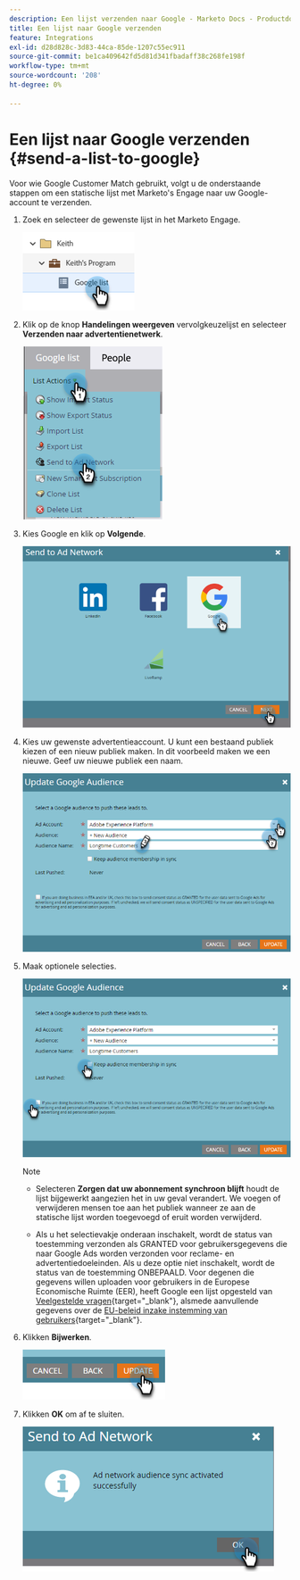 ```yaml
---
description: Een lijst verzenden naar Google - Marketo Docs - Productdocumentatie
title: Een lijst naar Google verzenden
feature: Integrations
exl-id: d28d828c-3d83-44ca-85de-1207c55ec911
source-git-commit: be1ca409642fd5d81d341fbadaff38c268fe198f
workflow-type: tm+mt
source-wordcount: '208'
ht-degree: 0%

---
```


# Een lijst naar Google verzenden {#send-a-list-to-google}

Voor wie Google Customer Match gebruikt, volgt u de onderstaande stappen om een statische lijst met Marketo&#39;s Engage naar uw Google-account te verzenden.

1. Zoek en selecteer de gewenste lijst in het Marketo Engage.

   ![](assets/send-a-list-to-google-1.png)

1. Klik op de knop **Handelingen weergeven** vervolgkeuzelijst en selecteer **Verzenden naar advertentienetwerk**.

   ![](assets/send-a-list-to-google-2.png)

1. Kies Google en klik op **Volgende**.

   ![](assets/send-a-list-to-google-3.png)

1. Kies uw gewenste advertentieaccount. U kunt een bestaand publiek kiezen of een nieuw publiek maken. In dit voorbeeld maken we een nieuwe. Geef uw nieuwe publiek een naam.

   ![](assets/send-a-list-to-google-4.png)

1. Maak optionele selecties.

   ![](assets/send-a-list-to-google-5.png)

   >[!NOTE]
   >
   >* Selecteren **Zorgen dat uw abonnement synchroon blijft** houdt de lijst bijgewerkt aangezien het in uw geval verandert. We voegen of verwijderen mensen toe aan het publiek wanneer ze aan de statische lijst worden toegevoegd of eruit worden verwijderd.
   >
   >* Als u het selectievakje onderaan inschakelt, wordt de status van toestemming verzonden als GRANTED voor gebruikersgegevens die naar Google Ads worden verzonden voor reclame- en advertentiedoeleinden. Als u deze optie niet inschakelt, wordt de status van de toestemming ONBEPAALD. Voor degenen die gegevens willen uploaden voor gebruikers in de Europese Economische Ruimte (EER), heeft Google een lijst opgesteld van [Veelgestelde vragen](https://support.google.com/google-ads/answer/14310715){target="_blank"}, alsmede aanvullende gegevens over de [EU-beleid inzake instemming van gebruikers](https://www.google.com/about/company/user-consent-policy/){target="_blank"}.

1. Klikken **Bijwerken**.

   ![](assets/send-a-list-to-google-6.png)

1. Klikken **OK** om af te sluiten.

   ![](assets/send-a-list-to-google-7.png)
